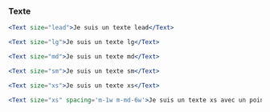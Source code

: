 ### Texte

```jsx
<Text size="lead">Je suis un texte lead</Text>
```

```jsx
<Text size="lg">Je suis un texte lg</Text>
```

```jsx
<Text size="md">Je suis un texte md</Text>
```

```jsx
<Text size="sm">Je suis un texte sm</Text>
```

```jsx
<Text size="xs">Je suis un texte xs</Text>
```

```jsx
<Text size="xs" spacing='m-1w m-md-6w'>Je suis un texte xs avec un point de rupture md</Text>
```
